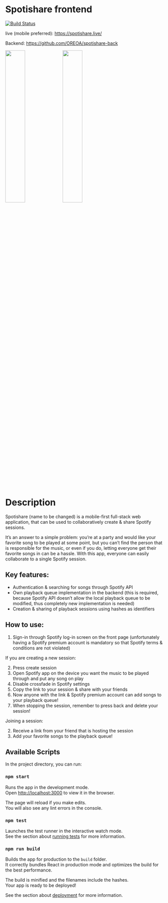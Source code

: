 # Spotishare frontend

[![Build Status](https://travis-ci.org/OREOA/spotishare-front.svg?branch=master)](https://travis-ci.org/OREOA/spotishare-front)

live (mobile preferred): https://spotishare.live/

Backend: https://github.com/OREOA/spotishare-back


<img src=https://i.imgur.com/2wm0NwD.jpg width="35%"> <img align="top" src=https://i.imgur.com/e0V7yaT.jpg width="35%">


# Description

Spotishare (name to be changed) is a mobile-first full-stack web application, that can be used to collaboratively create & share Spotify sessions.

It’s an answer to a simple problem: you’re at a party and would like your favorite song to be played at some point, but you can’t find the person that is responsible for the music, or even if you do, letting everyone get their favorite songs in can be a hassle. With this app, everyone can easily collaborate to a single Spotify session.

## Key features:
- Authentication & searching for songs through Spotify API
- Own playback queue implementation in the backend (this is required, because Spotify API doesn’t allow the local playback queue to be modified, thus completely new implementation is needed)
- Creation & sharing of playback sessions using hashes as identifiers

## How to use:
1. Sign-in through Spotify log-in screen on the front page (unfortunately having a Spotify premium account is mandatory so that Spotify terms & conditions are not violated) 

If you are creating a new session: 

2. Press create session
3. Open Spotify app on the device you want the music to be played through and put any song on play
4. Disable crossfade in Spotify settings
5. Copy the link to your session & share with your friends
6. Now anyone with the link & Spotify premium account can add songs to your playback queue!
7. When stopping the session, remember to press back and delete your session!

Joining a session:

2. Receive a link from your friend that is hosting the session
3. Add your favorite songs to the playback queue!


## Available Scripts

In the project directory, you can run:

### `npm start`

Runs the app in the development mode.<br>
Open [http://localhost:3000](http://localhost:3000) to view it in the browser.

The page will reload if you make edits.<br>
You will also see any lint errors in the console.

### `npm test`

Launches the test runner in the interactive watch mode.<br>
See the section about [running tests](https://facebook.github.io/create-react-app/docs/running-tests) for more information.

### `npm run build`

Builds the app for production to the `build` folder.<br>
It correctly bundles React in production mode and optimizes the build for the best performance.

The build is minified and the filenames include the hashes.<br>
Your app is ready to be deployed!

See the section about [deployment](https://facebook.github.io/create-react-app/docs/deployment) for more information.
